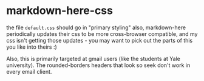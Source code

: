 markdown-here-css
=================

the file `default.css` should go in "primary styling"
also, markdown-here periodically updates their css to be more cross-browser compatible, and my css isn't getting those updates - you may want to pick out the parts of this you like into theirs :)

Also, this is primarily targeted at gmail users (like the students at Yale university). The rounded-borders headers that look so seek don't work in every email client.
